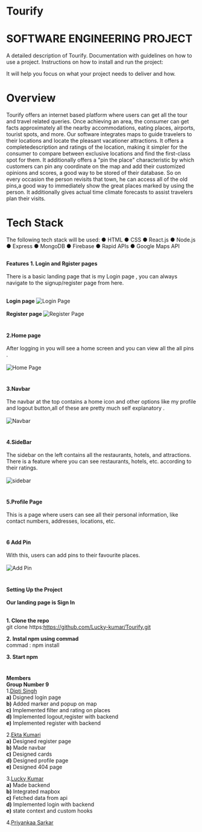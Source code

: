 # Tourify
# SOFTWARE ENGINEERING PROJECT
A detailed description of Tourify.
Documentation with guidelines on how to use a project. 
Instructions on how to install and run the project:

It will help you focus on what your project needs to deliver and how.

# Overview
Tourify offers an internet based platform where users can get all the tour and travel related queries. Once achieving an area, the consumer can get facts approximately all the nearby accommodations, eating places, airports, tourist spots, and more. Our software integrates maps to guide travelers to their locations and locate the pleasant vacationer attractions. It offers a completedescription and ratings of the location, making it simpler for the consumer to compare between exclusive locations and find the first-class spot for them. It additionally offers a "pin the place" characteristic by which customers can pin any coordinate on the map and add their customized opinions and scores, a good way to be stored of their database. So on every occasion the person revisits that town, he can access all of the old pins,a good way to immediately show the great places marked by using the person. It additionally gives actual time climate forecasts to assist travelers plan their visits.


# Tech Stack 
The following tech stack will be used:
● HTML
● CSS
● React.js
● Node.js
● Express
● MongoDB
● Firebase
● Rapid APIs
● Google Maps API

##
**Features** 
**1. Login and Rgister pages**<br><br>
There is a basic landing page that is my Login page , you can always navigate to the signup/register page from here.<br><br>

**Login page**
![Login Page](https://user-images.githubusercontent.com/82212464/201488711-ac334100-8be3-4434-b2d9-979a27e242d8.jpeg) <br><br>
**Register page**
![Register Page](https://user-images.githubusercontent.com/82212464/201488788-00e129cf-c46d-4438-90c4-eb6a8025e224.jpeg)

#
**2.Home page** <br><br>
After logging in you will see a home screen and you can view all the all pins .<br><br>
![Home Page](https://user-images.githubusercontent.com/82212464/201488833-b73270a6-c1de-4bc9-a580-085213418c35.jpeg)
#
**3.Navbar** <br><br>
The navbar at the top contains a home icon and other options like  my profile and logout button,all of these are pretty much self explanatory .<br><br>
![Navbar](https://user-images.githubusercontent.com/82212464/201488895-734f20fa-4cae-40d5-a471-e924d5458e41.jpeg)

#
**4.SideBar** <br><br>
The sidebar on the left contains all the restaurants, hotels, and attractions. There is a feature where you can see restaurants, hotels, etc. according to their ratings.<br><br>
![sidebar](https://user-images.githubusercontent.com/82212464/201488927-f4b5b1ae-9726-4e0e-9196-920fa9b2f031.jpeg)


#
**5.Profile Page** <br><br>
This is a page where users can see all their personal information, like contact numbers, addresses, locations, etc.

#
**6 Add Pin** <br><br>
With this, users can add pins to their favourite places.<br><br>
![Add Pin](https://user-images.githubusercontent.com/82212464/201489074-e91bebf6-6365-4bd8-be8f-7a0eaea0f5e8.jpeg)

#
**Setting Up the Project**<br><br>
     **Our landing page is Sign In** <br> <br>

**1. Clone the repo**<br>
git clone https:https://github.com/Lucky-kumar/Tourify.git <br>

**2. Instal npm using commad**<br>
commad : npm install <br>

**3. Start npm**<br>

#
**Members**<br>
**Group Number 9**<br>
1.[Dipti Singh](2020IMT-029)<br> 
**a)** Dsigned login page<br>
**b)** Added marker and popup on map<br>
**c)** Implemented filter and rating on places<br>
**d)** Implemented logout,register with backend<br>
**e)** Implemented register with backend<br>

2.[Ekta Kumari](2020IMT-032)<br>
**a)** Designed register page<br>
**b)** Made navbar<br>
**c)** Designed cards<br>
**d)** Designed profile page<br>
**e)** Designed 404 page<br>

3.[Lucky Kumar](2020IMT-051)<br>
**a)** Made backend<br>
**b)** Integrated mapbox <br>
**c)** Fetched data from api<br>
**d)** Implemented login with backend<br>
**e)** state context and custom hooks<br>

4.[Priyankaa Sarkar](2020IMT-075)<br>





